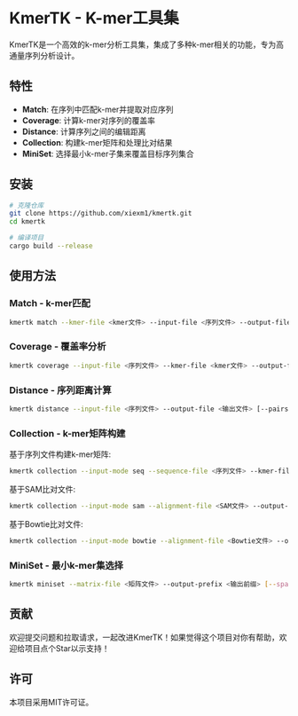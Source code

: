 # KmerTK - K-mer工具集

KmerTK是一个高效的k-mer分析工具集，集成了多种k-mer相关的功能，专为高通量序列分析设计。

## 特性

- **Match**: 在序列中匹配k-mer并提取对应序列
- **Coverage**: 计算k-mer对序列的覆盖率
- **Distance**: 计算序列之间的编辑距离
- **Collection**: 构建k-mer矩阵和处理比对结果
- **MiniSet**: 选择最小k-mer子集来覆盖目标序列集合

## 安装

```bash
# 克隆仓库
git clone https://github.com/xiexm1/kmertk.git
cd kmertk

# 编译项目
cargo build --release
```

## 使用方法

### Match - k-mer匹配

```bash
kmertk match --kmer-file <kmer文件> --input-file <序列文件> --output-file <输出文件> [--extract-sequences]
```

### Coverage - 覆盖率分析

```bash
kmertk coverage --input-file <序列文件> --kmer-file <kmer文件> --output-file <输出文件> [--threshold <阈值>]
```

### Distance - 序列距离计算

```bash
kmertk distance --input-file <序列文件> --output-file <输出文件> [--pairs <计算对数>] [--all-pairs]
```

### Collection - k-mer矩阵构建

基于序列文件构建k-mer矩阵:
```bash
kmertk collection --input-mode seq --sequence-file <序列文件> --kmer-file <kmer文件> --output-file <输出文件> [--sparse] [--max-mismatches <错配数>]
```

基于SAM比对文件:
```bash
kmertk collection --input-mode sam --alignment-file <SAM文件> --output-file <输出文件> [--sparse] [--max-mismatches <错配数>]
```

基于Bowtie比对文件:
```bash
kmertk collection --input-mode bowtie --alignment-file <Bowtie文件> --output-file <输出文件> [--sparse]
```

### MiniSet - 最小k-mer集选择

```bash
kmertk miniset --matrix-file <矩阵文件> --output-prefix <输出前缀> [--sparse] [--threads <线程数>]
```

## 贡献

欢迎提交问题和拉取请求，一起改进KmerTK！如果觉得这个项目对你有帮助，欢迎给项目点个Star以示支持！

## 许可

本项目采用MIT许可证。 